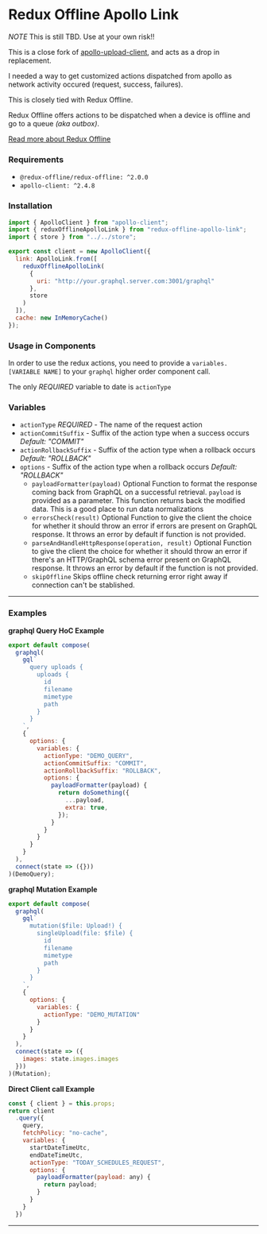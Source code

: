 # Redux Offline Apollo Link

_NOTE_ This is still TBD. Use at your own risk!!

This is a close fork of [apollo-upload-client](https://github.com/jaydenseric/apollo-upload-client), and acts as a drop in replacement.

I needed a way to get customized actions dispatched from apollo as network activity occured (request, success, failures).

This is closely tied with Redux Offline.

Redux Offline offers actions to be dispatched when a device is offline and go to a queue _(aka outbox)_.

[Read more about Redux Offline](https://github.com/redux-offline/redux-offline)

### Requirements

- `@redux-offline/redux-offline: ^2.0.0`
- `apollo-client: ^2.4.8`

### Installation

```js
import { ApolloClient } from "apollo-client";
import { reduxOfflineApolloLink } from "redux-offline-apollo-link";
import { store } from "../../store";

export const client = new ApolloClient({
  link: ApolloLink.from([
    reduxOfflineApolloLink(
      {
        uri: "http://your.graphql.server.com:3001/graphql"
      },
      store
    )
  ]),
  cache: new InMemoryCache()
});
```

### Usage in Components

In order to use the redux actions, you need to provide a `variables.[VARIABLE NAME]` to your `graphql` higher order component call.


The only *REQUIRED* variable to date is `actionType`





### Variables


- `actionType` *REQUIRED* - The name of the request action
- `actionCommitSuffix` - Suffix of the action type when a success occurs _Default: "COMMIT"_
- `actionRollbackSuffix` - Suffix of the action type when a rollback occurs _Default: "ROLLBACK"_
- `options` - Suffix of the action type when a rollback occurs _Default: "ROLLBACK"_
	- `payloadFormatter(payload)` Optional Function to format the response coming back from GraphQL on a successful retrieval. `payload` is provided as a parameter.  This function returns back the modified data.  This is a good place to run data normalizations
  - `errorsCheck(result)` Optional Function to give the client the choice for whether it should throw an error if errors are present on GraphQL response. It throws an error by default if function is not provided.
  - `parseAndHandleHttpResponse(operation, result)` Optional Function to give the client the choice for whether it should throw an error if there's an HTTP/GraphQL schema error present on GraphQL response. It throws an error by default if the function is not provided.
  - `skipOffline` Skips offline check returning error right away if connection can't be stablished.

---

### Examples


**graphql Query HoC Example**

```js
export default compose(
  graphql(
    gql`
      query uploads {
        uploads {
          id
          filename
          mimetype
          path
        }
      }
    `,
    {
      options: {
        variables: {
          actionType: "DEMO_QUERY",
          actionCommitSuffix: "COMMIT",
          actionRollbackSuffix: "ROLLBACK",
          options: {
            payloadFormatter(payload) {
              return doSomething({
                ...payload,
                extra: true,
              });
            }
          }
        }
      }
    }
  ),
  connect(state => ({}))
)(DemoQuery);
```

**graphql Mutation Example**

```js
export default compose(
  graphql(
    gql`
      mutation($file: Upload!) {
        singleUpload(file: $file) {
          id
          filename
          mimetype
          path
        }
      }
    `,
    {
      options: {
        variables: {
          actionType: "DEMO_MUTATION"
        }
      }
    }
  ),
  connect(state => ({
    images: state.images.images
  }))
)(Mutation);
```


**Direct Client call Example**

```js
const { client } = this.props;
return client
  .query({
    query,
    fetchPolicy: "no-cache",
    variables: {
      startDateTimeUtc,
      endDateTimeUtc,
      actionType: "TODAY_SCHEDULES_REQUEST",
      options: {
        payloadFormatter(payload: any) {
          return payload;
        }
      }
    }
  })
```

---






